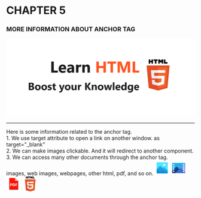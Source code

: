 # CHAPTER 5
### MORE INFORMATION ABOUT ANCHOR TAG
![Banner](https://github.com/Ninja-Vikash/Assets/blob/main/HTML%20Assets/HTML.png)
<hr>
Here is some information related to the anchor tag.
<br>
1. We use target attribute to open a link on another window. as <br>
target="_blank"
<br>
2. We can make images clickable. And it will redirect to another component.
<br>
3. We can access many other documents through the anchor tag. <br>
images, web images, webpages, other html, pdf, and so on.

<img src="https://github.com/Ninja-Vikash/Assets/blob/main/Asset%20Icon/image.png" height="40px" />
<img src="https://github.com/Ninja-Vikash/Assets/blob/main/Asset%20Icon/video.png" height="40px" />
<img src="https://github.com/Ninja-Vikash/Assets/blob/main/Asset%20Icon/pdf.png" height="40px" />
<img src="https://github.com/Ninja-Vikash/Assets/blob/main/Asset%20Icon/htmlLogo.png" height="40px" />
